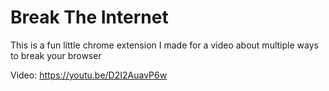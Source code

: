 # Break The Internet

This is a fun little chrome extension I made for a video about multiple ways to break your browser

Video: <https://youtu.be/D2I2AuavP6w>